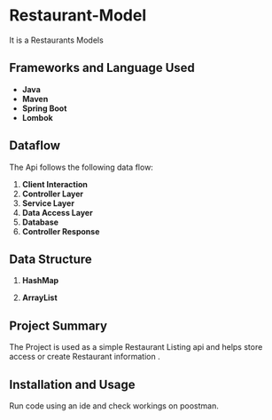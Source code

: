 # Restaurant-Model
It is a Restaurants Models


## Frameworks and Language Used

- **Java**
- **Maven**
- **Spring Boot**
- **Lombok**

## Dataflow

The Api follows the following data flow:

1. **Client Interaction**
2. **Controller Layer**
3. **Service Layer**
4. **Data Access Layer**
5. **Database**
6. **Controller Response**

## Data Structure

1.  **HashMap**  

2. **ArrayList** 

## Project Summary

The Project is used as a simple Restaurant Listing api and helps store access or create Restaurant information . 

## Installation and Usage

Run code using an ide and check workings on poostman.
